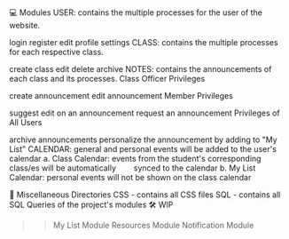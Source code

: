 💻 Modules
USER: contains the multiple processes for the user of the website.

login
register
edit profile settings
CLASS: contains the multiple processes for each respective class.

create class
edit
delete
archive
NOTES: contains the announcements of each class and its processes.
Class Officer Privileges

create announcement
edit announcement
Member Privileges

suggest edit on an announcement
request an announcement
Privileges of All Users

archive announcements
personalize the announcement by adding to "My List"
CALENDAR: general and personal events will be added to the user's calendar
a. Class Calendar: events from the student's corresponding class/es will be automatically
  synced to the calendar
b. My List Calendar: personal events will not be shown on the class calendar

📁 Miscellaneous Directories
CSS - contains all CSS files
SQL - contains all SQL Queries of the project's modules
🛠 WIP
  >> My List Module
  >> Resources Module
  >> Notification Module
